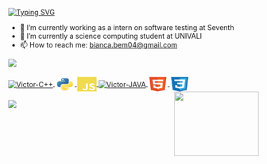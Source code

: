 <!--
https://github.com/anuraghazra/github-readme-stats?tab=readme-ov-file
https://devicon.dev/

Snake Game
https://www.youtube.com/watch?v=MZT37vCQ-4Y
-->

[![Typing SVG](https://readme-typing-svg.herokuapp.com/?color=ED9FFA&size=35&left=true&vCenter=true&width=1000&lines=Hi!+My+name+is+Bianca+Martins;I'am+a+Science+Computer+Student;Be+Welcome!+=%29)](https://git.io/typing-svg)


<!--
### Hi, I'm Bianca Martins 👋 🔬 🔍  💻 🌐 📈 📊 🧬 👨‍🔬 🔋
-->

- 🔭 I’m currently working as a intern on software testing at Seventh
- 🌱 I’m currently a science computing student at UNIVALI
- 📫 How to reach me: bianca.bem04@gmail.com
  <!-- colocar um testinho aqui sobre mim -->
  
<div>
  <a href="https://github.com/BiancaDeBem">
    <!--
  <img height="180em" src="https://github-readme-stats.vercel.app/api?username=victorhugochrisosthemos&show_icons=true&theme=tokyonight">
    -->
 <!--
  <img width="49%" height="195px" src="https://github-readme-stats.vercel.app/api?username=victorhugochrisosthemos&show_icons=true&count_private=true&hide_border=true&title_color=0000FF&icon_color=0000FF&text_color=0000FF&bg_color=0d1117" alt="Victor Chrisosthemos github stats" /> 
   -->
  <img height="180em" src="https://github-readme-stats.vercel.app/api/top-langs/?username=BiancaDeBem&hide_progress=true&theme=tokyonight">
</div>

<div style="display: inline_block"><br>
  <img align="center" alt="Victor-C++" height="30" width="40" src="https://cdn.jsdelivr.net/gh/devicons/devicon@latest/icons/cplusplus/cplusplus-original.svg"> 
  <img align="center" alt="Victor-Python" height="30" width="40" src="https://raw.githubusercontent.com/devicons/devicon/master/icons/python/python-original.svg">
  <img align="center" alt="Victor-Js" height="30" width="40" src="https://raw.githubusercontent.com/devicons/devicon/master/icons/javascript/javascript-plain.svg">
  <img align="center" alt="Victor-JAVA" height="30" width="40" src="https://cdn.jsdelivr.net/gh/devicons/devicon@latest/icons/java/java-original-wordmark.svg">
  <img align="center" alt="Victor-HTML" height="30" width="40" src="https://raw.githubusercontent.com/devicons/devicon/master/icons/html5/html5-original.svg">
  <img align="center" alt="Victor-CSS" height="30" width="40" src="https://raw.githubusercontent.com/devicons/devicon/master/icons/css3/css3-original.svg">
  <img align="right" src="https://media1.giphy.com/media/v1.Y2lkPTc5MGI3NjExaHBibndja3MzcjhvYm04ODk4aWMxNmMyYTBkZTVuaW9rODZ6cDlneSZlcD12MV9pbnRlcm5hbF9naWZfYnlfaWQmY3Q9Zw/g88xUM1rTwjfLhoRYP/giphy.webp" width="170" height="130" frameBorder="0" class="giphy-embed">
</div>

<div> <br>
  <a href="https://www.linkedin.com/in/bianca-m-577b98270/" target="_blank"><img src="https://img.shields.io/badge/-LinkedIn-%230077B5?style=for-the-badge&logo=linkedin&logoColor=white"></a> 
</div>


<!--
  <div align="center">
    <br>
    <p align="center">
      <b>Visitors Count</b>
    </p>  
    <p align="center">
      <img align="center" src="https://profile-counter.glitch.me/{victorhugochrisosthemos}/count.svg" />
    </p> 
    <br>
  </div>
-->
